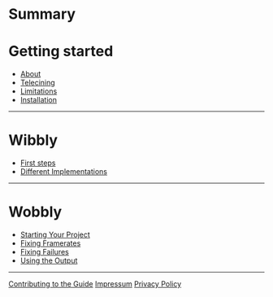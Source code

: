 # Summary

# Getting started

- [About](../README.md)
- [Telecining](./gettingstarted/primer.md)
- [Limitations](./gettingstarted/limitations.md)
- [Installation](./gettingstarted/installation.md)

--------
[//]: <> (Pages about Wibbly usage)

# Wibbly

- [First steps](./wibbly/jobs.md)
- [Different Implementations](./wibbly/implementation.md)

--------
[//]: <> (Pages about Wobbly usage)

# Wobbly

- [Starting Your Project](./wobbly/starting.md)
- [Fixing Framerates](./wobbly/framerates.md)
- [Fixing Failures](./wobbly/failures.md)
- [Using the Output](./wobbly/output.md)

--------

[Contributing to the Guide](./development/CONTRIBUTING.md)
[Impressum](./impressum.md)
[Privacy Policy](./privacy-policy.md)
